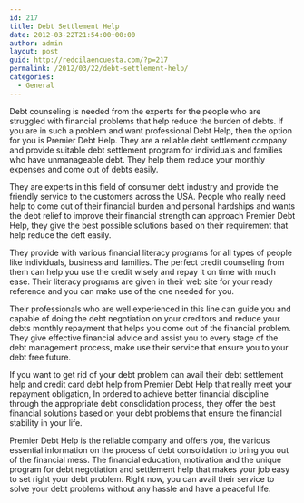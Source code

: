 ```yaml
---
id: 217
title: Debt Settlement Help
date: 2012-03-22T21:54:00+00:00
author: admin
layout: post
guid: http://redcilaencuesta.com/?p=217
permalink: /2012/03/22/debt-settlement-help/
categories:
  - General
---
```

Debt counseling is needed from the experts for the people who are struggled with financial problems that help reduce the burden of debts. If you are in such a problem and want professional Debt Help, then the option for you is Premier Debt Help. They are a reliable debt settlement company and provide suitable debt settlement program for individuals and families who have unmanageable debt. They help them reduce your monthly expenses and come out of debts easily.

They are experts in this field of consumer debt industry and provide the friendly service to the customers across the USA. People who really need help to come out of their financial burden and personal hardships and wants the debt relief to improve their financial strength can approach Premier Debt Help, they give the best possible solutions based on their requirement that help reduce the deft easily.

They provide with various financial literacy programs for all types of people like individuals, business and families. The perfect credit counseling from them can help you use the credit wisely and repay it on time with much ease. Their literacy programs are given in their web site for your ready reference and you can make use of the one needed for you. 

Their professionals who are well experienced in this line can guide you and capable of doing the debt negotiation on your creditors and reduce your debts monthly repayment that helps you come out of the financial problem. They give effective financial advice and assist you to every stage of the debt management process, make use their service that ensure you to your debt free future.

If you want to get rid of your debt problem can avail their debt settlement help and credit card debt help from Premier Debt Help that really meet your repayment obligation, In ordered to achieve better financial discipline through the appropriate debt consolidation process, they offer the best financial solutions based on your debt problems that ensure the financial stability in your life.

Premier Debt Help is the reliable company and offers you, the various essential information on the process of debt consolidation to bring you out of the financial mess. The financial education, motivation and the unique program for debt negotiation and settlement help that makes your job easy to set right your debt problem. Right now, you can avail their service to solve your debt problems without any hassle and have a peaceful life.